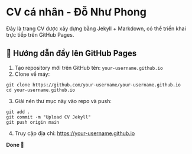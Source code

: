 # CV cá nhân - Đỗ Như Phong

Đây là trang CV được xây dựng bằng Jekyll + Markdown, có thể triển khai trực tiếp trên GitHub Pages.

## 🚀 Hướng dẫn đẩy lên GitHub Pages

1. Tạo repository mới trên GitHub tên: `your-username.github.io`
2. Clone về máy:

```
git clone https://github.com/your-username/your-username.github.io
cd your-username.github.io
```

3. Giải nén thư mục này vào repo và push:

```
git add .
git commit -m "Upload CV Jekyll"
git push origin main
```

4. Truy cập địa chỉ: https://your-username.github.io

**Done 🎉**
